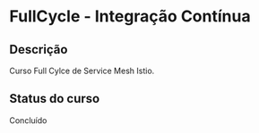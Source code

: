 # FullCycle - Integração Contínua

## Descrição

Curso Full Cylce de Service Mesh Istio.

## Status do curso

Concluído